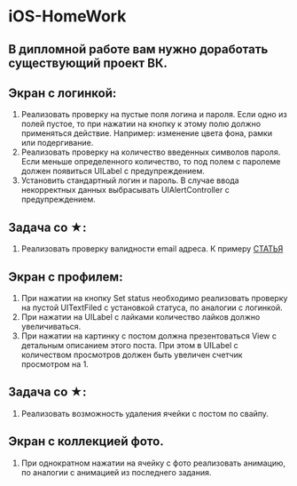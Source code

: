 # iOS-HomeWork

## В дипломной работе вам нужно доработать существующий проект ВК.
## Экран с логинкой:

1. Реализовать проверку на пустые поля логина и пароля. Если одно из полей пустое, то при нажатии на кнопку к этому полю должно применяться действие. Например: изменение цвета фона, рамки или подергивание.
2. Реализовать проверку на количество введенных символов пароля. Если меньше определенного количество, то под полем с паролеме должен появиться UILabel с предупреждением.
3. Установить стандартный логин и пароль. В случае ввода некорректных данных выбрасывать UIAlertController с предупреждением.

## Задача со ★:

1. Реализовать проверку валидности email адреса. К примеру [СТАТЬЯ](https://tproger.ru/translations/validating-email-right/)

## Экран с профилем:

1. При нажатии на кнопку Set status необходимо реализовать проверку на пустой UITextFiled с установкой статуса, по аналогии с логинкой.
2. При нажатии на UILabel с лайками количество лайков должно увеличиваться.
3. При нажатии на картинку с постом должна презентоваться View с детальным описанием этого поста. При этом в UILabel с количеством просмотров должен быть увеличен счетчик просмотром на 1.

## Задача со ★:

1. Реализовать возможность удаления ячейки с постом по свайпу.

## Экран с коллекцией фото.

1. При однократном нажатии на ячейку с фото реализовать анимацию, по аналогии с анимацией из последнего задания.
